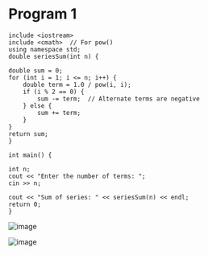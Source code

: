 
# Program 1

    include <iostream>
    include <cmath>  // For pow()
    using namespace std;
    double seriesSum(int n) {
   
    double sum = 0;
    for (int i = 1; i <= n; i++) {
        double term = 1.0 / pow(i, i);
        if (i % 2 == 0) {
            sum -= term;  // Alternate terms are negative
        } else {
            sum += term;
        }
    }
    return sum;
    }

    int main() {
  
    int n;
    cout << "Enter the number of terms: ";
    cin >> n;

    cout << "Sum of series: " << seriesSum(n) << endl;
    return 0;
    }

![image](https://github.com/user-attachments/assets/4886cda5-2e9d-4f13-b7e5-ab56f4fe9dbe)

![image](https://github.com/user-attachments/assets/0b8ede8d-d2f4-4240-b480-1186f6410f90)
